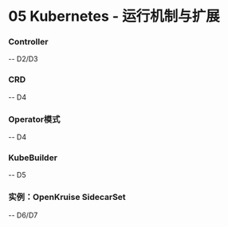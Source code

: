 # 05 Kubernetes - 运行机制与扩展

### Controller

-- D2/D3

### CRD

-- D4

### Operator模式

-- D4

### KubeBuilder

-- D5

### 实例：OpenKruise SidecarSet

-- D6/D7
